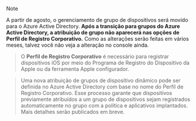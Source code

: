 > [!NOTE]
> A partir de agosto, o gerenciamento de grupo de dispositivos será movido para o Azure Active Directory. **Após a transição para grupos do Azure Active Directory, a atribuição de grupo não aparecerá nas opções de Perfil de Registro Corporativo.** Como as alterações serão feitas em vários meses, talvez você não veja a alteração no console ainda.

> O **Perfil de Registro Corporativo** é necessário para registrar dispositivos iOS por meio do Programa de Registro do Dispositivo da Apple ou da ferramenta Apple configurador.

>Uma nova atribuição de grupos de dispositivo dinâmico pode ser definida no Azure Active Directory com base no nome do Perfil de Registro Corporativo. Esse processo garante que dispositivos previamente atribuídos a um grupo de dispositivos sejam registrados automaticamente no grupo com a política e aplicativos implantados. Mais detalhes serão publicados em breve.


<!--HONumber=Jun16_HO4-->



